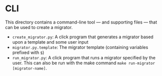 # CLI

This directory contains a command-line tool — and supporting files — that can be used to create a migrator.

- `create_migrator.py`: A click program that generates a migrator based upon a template and some user input 
- `migrator.py.template`: The migrator template (containing variables prefixed with `$`)
- `run_migrator.py`: A click program that runs a migrator specified by the user.  This can also be run with the make
    command `make run-migrator [migrator-name]`.

